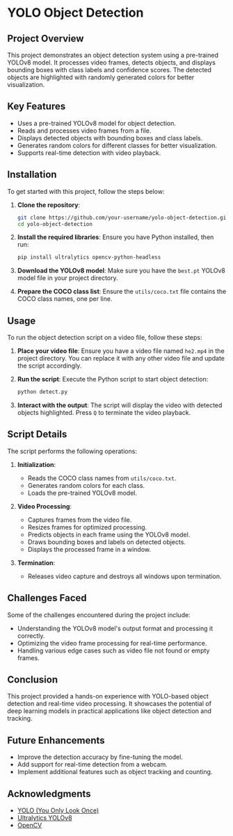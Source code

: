 # YOLO Object Detection

## Project Overview
This project demonstrates an object detection system using a pre-trained YOLOv8 model. It processes video frames, detects objects, and displays bounding boxes with class labels and confidence scores. The detected objects are highlighted with randomly generated colors for better visualization.

## Key Features
- Uses a pre-trained YOLOv8 model for object detection.
- Reads and processes video frames from a file.
- Displays detected objects with bounding boxes and class labels.
- Generates random colors for different classes for better visualization.
- Supports real-time detection with video playback.

## Installation
To get started with this project, follow the steps below:

1. **Clone the repository**:
    ```sh
    git clone https://github.com/your-username/yolo-object-detection.git
    cd yolo-object-detection
    ```

2. **Install the required libraries**:
    Ensure you have Python installed, then run:
    ```sh
    pip install ultralytics opencv-python-headless
    ```

3. **Download the YOLOv8 model**:
    Make sure you have the `best.pt` YOLOv8 model file in your project directory.

4. **Prepare the COCO class list**:
    Ensure the `utils/coco.txt` file contains the COCO class names, one per line.

## Usage
To run the object detection script on a video file, follow these steps:

1. **Place your video file**:
    Ensure you have a video file named `he2.mp4` in the project directory. You can replace it with any other video file and update the script accordingly.

2. **Run the script**:
    Execute the Python script to start object detection:
    ```sh
    python detect.py
    ```

3. **Interact with the output**:
    The script will display the video with detected objects highlighted. Press `Q` to terminate the video playback.

## Script Details
The script performs the following operations:

1. **Initialization**:
    - Reads the COCO class names from `utils/coco.txt`.
    - Generates random colors for each class.
    - Loads the pre-trained YOLOv8 model.

2. **Video Processing**:
    - Captures frames from the video file.
    - Resizes frames for optimized processing.
    - Predicts objects in each frame using the YOLOv8 model.
    - Draws bounding boxes and labels on detected objects.
    - Displays the processed frame in a window.

3. **Termination**:
    - Releases video capture and destroys all windows upon termination.



## Challenges Faced
Some of the challenges encountered during the project include:
- Understanding the YOLOv8 model's output format and processing it correctly.
- Optimizing the video frame processing for real-time performance.
- Handling various edge cases such as video file not found or empty frames.

## Conclusion
This project provided a hands-on experience with YOLO-based object detection and real-time video processing. It showcases the potential of deep learning models in practical applications like object detection and tracking.

## Future Enhancements
- Improve the detection accuracy by fine-tuning the model.
- Add support for real-time detection from a webcam.
- Implement additional features such as object tracking and counting.



## Acknowledgments
- [YOLO (You Only Look Once)](https://pjreddie.com/darknet/yolo/)
- [Ultralytics YOLOv8](https://github.com/ultralytics/yolov8)
- [OpenCV](https://opencv.org/)

